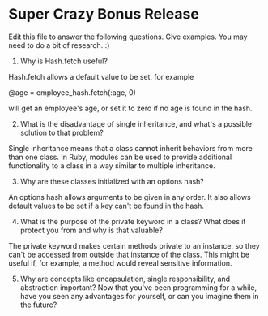 # Super Crazy Bonus Release

Edit this file to answer the following questions. Give examples. You may need to do a bit of research. :)

1. Why is Hash.fetch useful?

Hash.fetch allows a default value to be set, for example

@age = employee_hash.fetch(:age, 0)

will get an employee's age, or set it to zero if no age is found in the hash.

2. What is the disadvantage of single inheritance, and what's a possible solution to that problem?

Single inheritance means that a class cannot inherit behaviors from more than one class.  In Ruby, modules can be used to provide additional functionality to a class in a way similar to multiple inheritance.

3. Why are these classes initialized with an options hash?

An options hash allows arguments to be given in any order.  It also allows default values to be set if a key can't be found in the hash.

4. What is the purpose of the private keyword in a class? What does it protect you from and why is that valuable?

The private keyword makes certain methods private to an instance, so they can't be accessed from outside that instance of the class.  This might be useful if, for example, a method would reveal sensitive information.

5. Why are concepts like encapsulation, single responsibility, and abstraction important? Now that you've been programming for a while, have you seen any advantages for yourself, or can you imagine them in the future?
